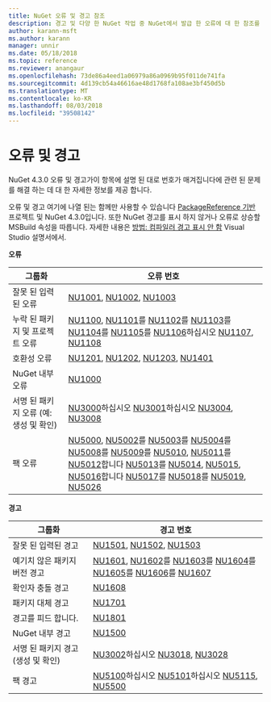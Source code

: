```yaml
---
title: NuGet 오류 및 경고 참조
description: 경고 및 다양 한 NuGet 작업 중 NuGet에서 발급 한 오류에 대 한 참조를 완료 합니다.
author: karann-msft
ms.author: karann
manager: unnir
ms.date: 05/18/2018
ms.topic: reference
ms.reviewer: anangaur
ms.openlocfilehash: 73de86a4eed1a06979a86a0969b95f011de741fa
ms.sourcegitcommit: 4d139cb54a46616ae48d1768fa108ae3bf450d5b
ms.translationtype: MT
ms.contentlocale: ko-KR
ms.lasthandoff: 08/03/2018
ms.locfileid: "39508142"
---
```

# <a name="errors-and-warnings"></a>오류 및 경고

NuGet 4.3.0 오류 및 경고가이 항목에 설명 된 대로 번호가 매겨집니다에 관련 된 문제를 해결 하는 데 대 한 자세한 정보를 제공 합니다.

오류 및 경고 여기에 나열 된는 함께만 사용할 수 있습니다 [PackageReference 기반](../consume-packages/package-references-in-project-files.md) 프로젝트 및 NuGet 4.3.0입니다. 또한 NuGet 경고를 표시 하지 않거나 오류로 상승할 MSBuild 속성을 따릅니다. 자세한 내용은 [방법: 컴파일러 경고 표시 안 함](/visualstudio/ide/how-to-suppress-compiler-warnings) Visual Studio 설명서에서.

**오류**

| 그룹화 | 오류 번호 |
| --- | --- |
| 잘못 된 입력된 오류 | [NU1001](./errors-and-warnings/NU1001.md), [NU1002](./errors-and-warnings/NU1002.md), [NU1003](./errors-and-warnings/NU1003.md) |
| 누락 된 패키지 및 프로젝트 오류 | [NU1100](./errors-and-warnings/NU1100.md), [NU1101](./errors-and-warnings/NU1101.md)를 [NU1102](./errors-and-warnings/NU1102.md)를 [NU1103](./errors-and-warnings/NU1103.md)를 [NU1104](./errors-and-warnings/NU1104.md)를 [NU1105](./errors-and-warnings/NU1105.md)를 [NU1106](./errors-and-warnings/NU1106.md)하십시오 [NU1107](./errors-and-warnings/NU1107.md), [NU1108](./errors-and-warnings/NU1108.md) |
| 호환성 오류 | [NU1201](./errors-and-warnings/NU1201.md), [NU1202](./errors-and-warnings/NU1202.md), [NU1203](./errors-and-warnings/NU1203.md), [NU1401](./errors-and-warnings/NU1401.md) |
| NuGet 내부 오류 | [NU1000](./errors-and-warnings/NU1000.md) |
| 서명 된 패키지 오류 (예: 생성 및 확인) | [NU3000](./errors-and-warnings/NU3000.md)하십시오 [NU3001](./errors-and-warnings/NU3001.md)하십시오 [NU3004](./errors-and-warnings/NU3004.md), [NU3008](./errors-and-warnings/NU3008.md) |
| 팩 오류 | [NU5000](./errors-and-warnings/NU5000.md), [NU5002](./errors-and-warnings/NU5002.md)를 [NU5003](./errors-and-warnings/NU5003.md)를 [NU5004](./errors-and-warnings/NU5004.md)를 [NU5008](./errors-and-warnings/NU5008.md)를 [NU5009](./errors-and-warnings/NU5009.md)를 [NU5010](./errors-and-warnings/NU5010.md), [NU5011](./errors-and-warnings/NU5011.md)를 [NU5012](./errors-and-warnings/NU5012.md)합니다 [NU5013](./errors-and-warnings/NU5013.md)를 [NU5014](./errors-and-warnings/NU5014.md), [NU5015](./errors-and-warnings/NU5015.md), [NU5016](./errors-and-warnings/NU5016.md)합니다 [NU5017](./errors-and-warnings/NU5017.md)를 [NU5018](./errors-and-warnings/NU5018.md)를 [NU5019](./errors-and-warnings/NU5019.md), [NU5026](./errors-and-warnings/NU5026.md)

**경고**

| 그룹화 | 경고 번호 |
| --- | --- |
| 잘못 된 입력된 경고 | [NU1501](./errors-and-warnings/NU1501.md), [NU1502](./errors-and-warnings/NU1502.md), [NU1503](./errors-and-warnings/NU1503.md) |
| 예기치 않은 패키지 버전 경고 | [NU1601](./errors-and-warnings/NU1601.md), [NU1602](./errors-and-warnings/NU1602.md)를 [NU1603](./errors-and-warnings/NU1603.md)를 [NU1604](./errors-and-warnings/NU1604.md)를 [NU1605](./errors-and-warnings/NU1605.md)를 [NU1606](./errors-and-warnings/NU1108.md)를 [NU1607](./errors-and-warnings/NU1107.md) |
| 확인자 충돌 경고 | [NU1608](./errors-and-warnings/NU1608.md) |
| 패키지 대체 경고 | [NU1701](./errors-and-warnings/NU1701.md) |
| 경고를 피드 합니다. | [NU1801](./errors-and-warnings/NU1801.md) |
| NuGet 내부 경고 | [NU1500](./errors-and-warnings/NU1500.md) |
| 서명 된 패키지 경고 (생성 및 확인) | [NU3002](./errors-and-warnings/NU3002.md)하십시오 [NU3018](./errors-and-warnings/NU3018.md), [NU3028](./errors-and-warnings/NU3028.md) |
| 팩 경고 | [NU5100](./errors-and-warnings/NU5100.md)하십시오 [NU5101](./errors-and-warnings/NU5101.md)하십시오 [NU5115](./errors-and-warnings/NU5115.md), [NU5500](./errors-and-warnings/NU5500.md)

